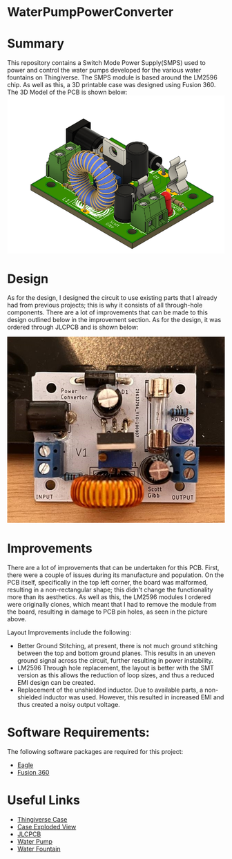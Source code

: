 # WaterPumpPowerConverter

# Summary
This repository contains a Switch Mode Power Supply(SMPS) used to power and control the water pumps developed for the various water fountains on Thingiverse. The SMPS module is based around the LM2596 chip. As well as this, a 3D printable case was designed using Fusion 360. The 3D Model of the PCB is shown below:
![3D Render](docs/3D%20PCB%20Model.png)

# Design
As for the design, I designed the circuit to use existing parts that I already had from previous projects; this is why it consists of all through-hole components. There are a lot of improvements that can be made to this design outlined below in the improvement section. As for the design, it was ordered through JLCPCB and is shown below:

![Populated PCB](docs/Water%20Pump%20Power%20Converter%20Assembled.jpg)

# Improvements
There are a lot of improvements that can be undertaken for this PCB. First, there were a couple of issues during its manufacture and population. On the PCB itself, specifically in the top left corner, the board was malformed, resulting in a non-rectangular shape; this didn't change the functionality more than its aesthetics. As well as this, the LM2596 modules I ordered were originally clones, which meant that I had to remove the module from the board, resulting in damage to PCB pin holes, as seen in the picture above.


Layout Improvements include the following:

- Better Ground Stitching, at present, there is not much ground stitching between the top and bottom ground planes. This results in an uneven ground signal across the circuit, further resulting in power instability.
- LM2596 Through hole replacement, the layout is better with the SMT version as this allows the reduction of loop sizes, and thus a reduced EMI design can be created.
- Replacement of the unshielded inductor. Due to available parts, a non-shielded inductor was used. However, this resulted in increased EMI and thus created a noisy output voltage.

# Software Requirements:

The following software packages are required for this project:
- [Eagle](https://www.autodesk.co.uk/products/eagle/overview?term=1-YEAR&tab=subscription)
- [Fusion 360](https://www.autodesk.com/products/fusion-360/overview?term=1-YEAR&tab=subscription)

# Useful Links
- [Thingiverse Case](https://www.thingiverse.com/thing:4596788)
- [Case Exploded View](https://www.youtube.com/watch?v=MiPNAOpEotw)
- [JLCPCB](https://jlcpcb.com/)
- [Water Pump](https://www.thingiverse.com/thing:4594864)
- [Water Fountain](https://www.thingiverse.com/thing:4594351)
